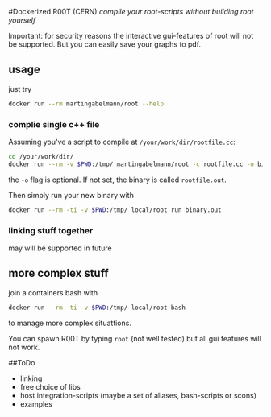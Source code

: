 #Dockerized R00T (CERN)
_compile your root-scripts without building root yourself_

Important: for security reasons the interactive gui-features of root will not be supported. But you can easily save your graphs to pdf.

## usage
just try
```bash
docker run --rm martingabelmann/root --help

```

### complie single c++ file 
Assuming you've a script to compile at ``/your/work/dir/rootfile.cc``:
 
```bash
cd /your/work/dir/
docker run --rm -v $PWD:/tmp/ martingabelmann/root -c rootfile.cc -o binary.out
```
the ``-o`` flag is optional. If not set, the binary is called ``rootfile.out``.

Then simply run your new binary with
```bash
docker run --rm -ti -v $PWD:/tmp/ local/root run binary.out
```

### linking stuff together
may will be supported in future


## more complex stuff
join a containers bash with

```bash
docker run --rm -ti -v $PWD:/tmp/ local/root bash 
```
to manage more complex situattions. 

You can spawn R00T by typing ``root`` (not well tested) but all gui features will not work.



##ToDo
  * linking
  * free choice of libs
  * host integration-scripts (maybe a set of aliases, bash-scripts or scons)
  * examples
